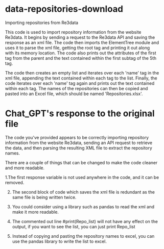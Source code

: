 # data-repositories-download
Importing repositories from Re3data

This code is used to import repository information from the website Re3data. It begins by sending a request to the Re3data API and saving the response as an xml file. The code then imports the ElementTree module and uses it to parse the xml file, getting the root tag and printing it out along with its memory location. The code also prints out the attributes of the first tag from the parent and the text contained within the first subtag of the 5th tag.

The code then creates an empty list and iterates over each 'name' tag in the xml file, appending the text contained within each tag to the list. Finally, the code iterates over each 'name' tag again and prints out the text contained within each tag. The names of the repositories can then be copied and pasted into an Excel file, which should be named 'Repositories.xlsx'.

# Chat_GPT's response to the original file

The code you've provided appears to be correctly importing repository information from the website Re3data, sending an API request to retrieve the data, and then parsing the resulting XML file to extract the repository names.

There are a couple of things that can be changed to make the code cleaner and more readable.

1.The first response variable is not used anywhere in the code, and it can be removed. 

2. The second block of code which saves the xml file is redundant as the same file is being written twice.

3. You could consider using a library such as pandas to read the xml and make it more readable.

4. The commented out line #print(Repo_list) will not have any effect on the output, if you want to see the list, you can just print Repo_list

5. Instead of copying and pasting the repository names to excel, you can use the pandas library to write the list to excel.
